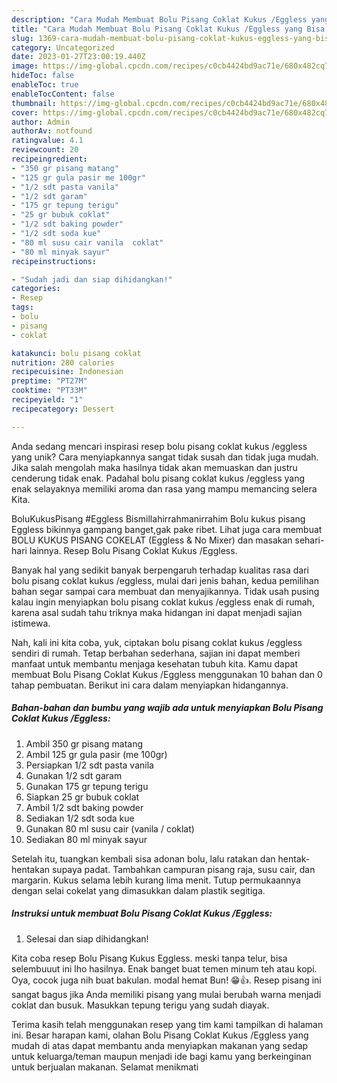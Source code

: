 ```yaml
---
description: "Cara Mudah Membuat Bolu Pisang Coklat Kukus /Eggless yang Bisa Manjain Lidah"
title: "Cara Mudah Membuat Bolu Pisang Coklat Kukus /Eggless yang Bisa Manjain Lidah"
slug: 1369-cara-mudah-membuat-bolu-pisang-coklat-kukus-eggless-yang-bisa-manjain-lidah
category: Uncategorized
date: 2023-01-27T23:00:19.440Z
image: https://img-global.cpcdn.com/recipes/c0cb4424bd9ac71e/680x482cq70/bolu-pisang-coklat-kukus-eggless-foto-resep-utama.jpg
hideToc: false
enableToc: true
enableTocContent: false
thumbnail: https://img-global.cpcdn.com/recipes/c0cb4424bd9ac71e/680x482cq70/bolu-pisang-coklat-kukus-eggless-foto-resep-utama.jpg
cover: https://img-global.cpcdn.com/recipes/c0cb4424bd9ac71e/680x482cq70/bolu-pisang-coklat-kukus-eggless-foto-resep-utama.jpg
author: Admin
authorAv: notfound
ratingvalue: 4.1
reviewcount: 20
recipeingredient:
- "350 gr pisang matang"
- "125 gr gula pasir me 100gr"
- "1/2 sdt pasta vanila"
- "1/2 sdt garam"
- "175 gr tepung terigu"
- "25 gr bubuk coklat"
- "1/2 sdt baking powder"
- "1/2 sdt soda kue"
- "80 ml susu cair vanila  coklat"
- "80 ml minyak sayur"
recipeinstructions:

- "Sudah jadi dan siap dihidangkan!"
categories:
- Resep
tags:
- bolu
- pisang
- coklat

katakunci: bolu pisang coklat 
nutrition: 280 calories
recipecuisine: Indonesian
preptime: "PT27M"
cooktime: "PT33M"
recipeyield: "1"
recipecategory: Dessert

---
```





Anda sedang mencari inspirasi resep bolu pisang coklat kukus /eggless yang unik? Cara menyiapkannya sangat tidak susah dan tidak juga mudah. Jika salah mengolah maka hasilnya tidak akan memuaskan dan justru cenderung tidak enak. Padahal bolu pisang coklat kukus /eggless yang enak selayaknya memiliki aroma dan rasa yang mampu memancing selera Kita.





BoluKukusPisang #Eggless Bismillahirrahmanirrahim Bolu kukus pisang Eggless bikinnya gampang banget,gak pake ribet. Lihat juga cara membuat BOLU KUKUS PISANG COKELAT (Eggless &amp; No Mixer) dan masakan sehari-hari lainnya. Resep Bolu Pisang Coklat Kukus /Eggless.

Banyak hal yang sedikit banyak berpengaruh terhadap kualitas rasa dari bolu pisang coklat kukus /eggless, mulai dari jenis bahan, kedua pemilihan bahan segar sampai cara membuat dan menyajikannya. Tidak usah pusing kalau ingin menyiapkan bolu pisang coklat kukus /eggless enak di rumah, karena asal sudah tahu triknya maka hidangan ini dapat menjadi sajian istimewa.






Nah, kali ini kita coba, yuk, ciptakan bolu pisang coklat kukus /eggless sendiri di rumah. Tetap berbahan sederhana, sajian ini dapat memberi manfaat untuk membantu menjaga kesehatan tubuh kita. Kamu dapat membuat Bolu Pisang Coklat Kukus /Eggless menggunakan 10 bahan dan 0 tahap pembuatan. Berikut ini cara dalam menyiapkan hidangannya.

<!--inarticleads1-->

##### Bahan-bahan dan bumbu yang wajib ada untuk menyiapkan Bolu Pisang Coklat Kukus /Eggless:

1. Ambil 350 gr pisang matang
1. Ambil 125 gr gula pasir (me 100gr)
1. Persiapkan 1/2 sdt pasta vanila
1. Gunakan 1/2 sdt garam
1. Gunakan 175 gr tepung terigu
1. Siapkan 25 gr bubuk coklat
1. Ambil 1/2 sdt baking powder
1. Sediakan 1/2 sdt soda kue
1. Gunakan 80 ml susu cair (vanila / coklat)
1. Sediakan 80 ml minyak sayur


Setelah itu, tuangkan kembali sisa adonan bolu, lalu ratakan dan hentak-hentakan supaya padat. Tambahkan campuran pisang raja, susu cair, dan margarin. Kukus selama lebih kurang lima menit. Tutup permukaannya dengan selai cokelat yang dimasukkan dalam plastik segitiga. 

<!--inarticleads2-->

##### Instruksi untuk membuat Bolu Pisang Coklat Kukus /Eggless:


1. Selesai dan siap dihidangkan!

Kita coba resep Bolu Pisang Kukus Eggless. meski tanpa telur, bisa selembuuut ini lho hasilnya. Enak banget buat temen minum teh atau kopi. Oya, cocok juga nih buat bakulan. modal hemat Bun! 😁👍. Resep pisang ini sangat bagus jika Anda memiliki pisang yang mulai berubah warna menjadi coklat dan busuk. Masukkan tepung terigu yang sudah diayak. 

Terima kasih telah menggunakan resep yang tim kami tampilkan di halaman ini. Besar harapan kami, olahan Bolu Pisang Coklat Kukus /Eggless yang mudah di atas dapat membantu anda menyiapkan makanan yang sedap untuk keluarga/teman maupun menjadi ide bagi kamu yang berkeinginan untuk berjualan makanan. Selamat menikmati
